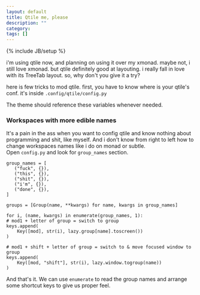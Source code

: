 ```yaml
---
layout: default
title: Qtile me, please
description: ""
category: 
tags: []
---
```

{% include JB/setup %}

i'm using qtile now, and planning on using it over my xmonad. maybe not, i still love xmonad. but qtile definitely good at layouting. i really fall in love with its TreeTab layout. so, why don't you give it a try?

here is few tricks to mod qtile.
first, you have to know where is your qtile's conf. it's inside `.config/qtile/config.py`

The theme should reference these variables whenever needed.
    
### Workspaces with more edible names

It's a pain in the ass when you want to config qtile and know nothing about programming and shit, like myself. And i don't know from right to left how to change workspaces names like i do on monad or subtle. <br>
Open `config.py` and look for `group_names` section. 

    group_names = [
	   ("fuck", {}),
	   ("this", {}),
	   ("shit", {}),
	   ("i'm", {}),
	   ("done", {}),
    ]
    
    groups = [Group(name, **kwargs) for name, kwargs in group_names]
    
    for i, (name, kwargs) in enumerate(group_names, 1):
    # mod1 + letter of group = switch to group
    keys.append(
        Key([mod], str(i), lazy.group[name].toscreen())
    )

    # mod1 + shift + letter of group = switch to & move focused window to group
    keys.append(
        Key([mod, "shift"], str(i), lazy.window.togroup(name))
    )


And that's it. We can use `enumerate` to read the group names and arrange some shortcut keys to give us proper feel.